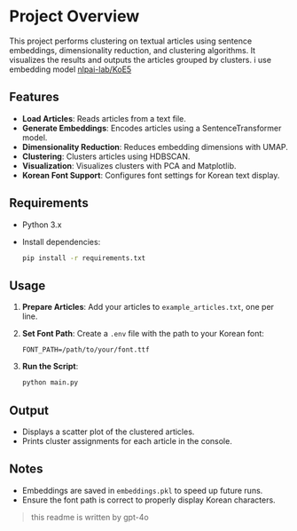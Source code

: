 # Project Overview

This project performs clustering on textual articles using sentence embeddings, dimensionality reduction, and clustering algorithms. It visualizes the results and outputs the articles grouped by clusters.
i use embedding model [nlpai-lab/KoE5](https://huggingface.co/nlpai-lab/KoE5)
## Features

- **Load Articles**: Reads articles from a text file.
- **Generate Embeddings**: Encodes articles using a SentenceTransformer model.
- **Dimensionality Reduction**: Reduces embedding dimensions with UMAP.
- **Clustering**: Clusters articles using HDBSCAN.
- **Visualization**: Visualizes clusters with PCA and Matplotlib.
- **Korean Font Support**: Configures font settings for Korean text display.

## Requirements

- Python 3.x
- Install dependencies:

  ```bash
  pip install -r requirements.txt
  ```

## Usage

1. **Prepare Articles**: Add your articles to `example_articles.txt`, one per line.

2. **Set Font Path**: Create a `.env` file with the path to your Korean font:

   ```
   FONT_PATH=/path/to/your/font.ttf
   ```

3. **Run the Script**:

   ```bash
   python main.py
   ```

## Output

- Displays a scatter plot of the clustered articles.
- Prints cluster assignments for each article in the console.

## Notes

- Embeddings are saved in `embeddings.pkl` to speed up future runs.
- Ensure the font path is correct to properly display Korean characters.
> this readme is written by gpt-4o
